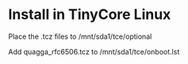 # Install in TinyCore Linux 

Place the .tcz files to /mnt/sda1/tce/optional 

Add quagga_rfc6506.tcz to /mnt/sda1/tce/onboot.lst 
